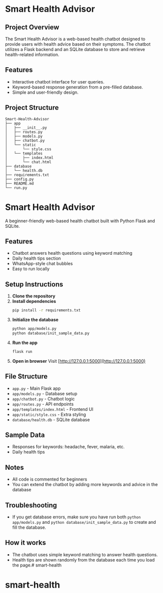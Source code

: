 # Smart Health Advisor

## Project Overview
The Smart Health Advisor is a web-based health chatbot designed to provide users with health advice based on their symptoms. The chatbot utilizes a Flask backend and an SQLite database to store and retrieve health-related information.

## Features
- Interactive chatbot interface for user queries.
- Keyword-based response generation from a pre-filled database.
- Simple and user-friendly design.

## Project Structure
```
Smart-Health-Advisor
├── app
│   ├── __init__.py
│   ├── routes.py
│   ├── models.py
│   ├── chatbot.py
│   └── static
│       └── style.css
│   └── templates
│       ├── index.html
│       └── chat.html
├── database
│   └── health.db
├── requirements.txt
├── config.py
├── README.md
└── run.py
```

# Smart Health Advisor

A beginner-friendly web-based health chatbot built with Python Flask and SQLite.

## Features
- Chatbot answers health questions using keyword matching
- Daily health tips section
- WhatsApp-style chat bubbles
- Easy to run locally

## Setup Instructions

1. **Clone the repository**
2. **Install dependencies**
   ```bash
   pip install -r requirements.txt
   ```
3. **Initialize the database**
   ```bash
   python app/models.py
   python database/init_sample_data.py
   ```
4. **Run the app**
   ```bash
   flask run
   ```
5. **Open in browser**
   Visit [http://127.0.0.1:5000](http://127.0.0.1:5000)

## File Structure
- `app.py` - Main Flask app
- `app/models.py` - Database setup
- `app/chatbot.py` - Chatbot logic
- `app/routes.py` - API endpoints
- `app/templates/index.html` - Frontend UI
- `app/static/style.css` - Extra styling
- `database/health.db` - SQLite database

## Sample Data
- Responses for keywords: headache, fever, malaria, etc.
- Daily health tips

## Notes
- All code is commented for beginners
- You can extend the chatbot by adding more keywords and advice in the database

## Troubleshooting
- If you get database errors, make sure you have run both `python app/models.py` and `python database/init_sample_data.py` to create and fill the database.

## How it works
- The chatbot uses simple keyword matching to answer health questions.
- Health tips are shown randomly from the database each time you load the page.# smart-health
# smart-health
